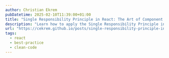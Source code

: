 ```yaml
---
author: Christian Ekrem
pubDatetime: 2025-02-10T11:39:00+01:00
title: "Single Responsibility Principle in React: The Art of Component Focus"
description: "Learn how to apply the Single Responsibility Principle in React components. A practical guide to writing cleaner, more maintainable code using SOLID principles and component composition."
url: "https://cekrem.github.io/posts/single-responsibility-principle-in-react/"
tags:
  - react
  - best-practice
  - clean-code
---
```

